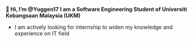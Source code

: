 **👋 Hi, I’m @Yuggen17**
**I am a Software Engineering Student of Universiti Kebangsaan Malaysia (UKM)**
- I am actively looking for internship to widen my knowledge and experience on IT field
<!---
Yuggen17/Yuggen17 is a ✨ special ✨ repository because its `README.md` (this file) appears on your GitHub profile.
You can click the Preview link to take a look at your changes.
--->
